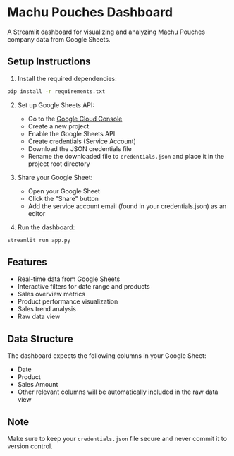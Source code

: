 # Machu Pouches Dashboard

A Streamlit dashboard for visualizing and analyzing Machu Pouches company data from Google Sheets.

## Setup Instructions

1. Install the required dependencies:
```bash
pip install -r requirements.txt
```

2. Set up Google Sheets API:
   - Go to the [Google Cloud Console](https://console.cloud.google.com/)
   - Create a new project
   - Enable the Google Sheets API
   - Create credentials (Service Account)
   - Download the JSON credentials file
   - Rename the downloaded file to `credentials.json` and place it in the project root directory

3. Share your Google Sheet:
   - Open your Google Sheet
   - Click the "Share" button
   - Add the service account email (found in your credentials.json) as an editor

4. Run the dashboard:
```bash
streamlit run app.py
```

## Features

- Real-time data from Google Sheets
- Interactive filters for date range and products
- Sales overview metrics
- Product performance visualization
- Sales trend analysis
- Raw data view

## Data Structure

The dashboard expects the following columns in your Google Sheet:
- Date
- Product
- Sales Amount
- Other relevant columns will be automatically included in the raw data view

## Note

Make sure to keep your `credentials.json` file secure and never commit it to version control. 